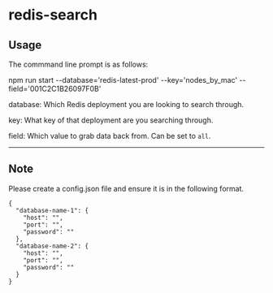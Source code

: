 # redis-search

## Usage

The commmand line prompt is as follows:

npm run start --database='redis-latest-prod' --key='nodes_by_mac' --field='001C2C1B26097F0B'

database: Which Redis deployment you are looking to search through.

key: What key of that deployment are you searching through.

field: Which value to grab data back from. Can be set to `all`.

---

## Note

Please create a config.json file and ensure it is in the following format.
```
{
  "database-name-1": {
    "host": "",
    "port": "",
    "password": ""
  },
  "database-name-2": {
    "host": "",
    "port": "",
    "password": ""
  }
}
```
